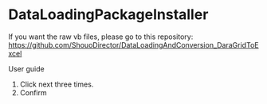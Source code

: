 # DataLoadingPackageInstaller

If you want the raw vb files, please go to this repository: https://github.com/ShouoDirector/DataLoadingAndConversion_DaraGridToExcel 

User guide

1. Click next three times.
2. Confirm
